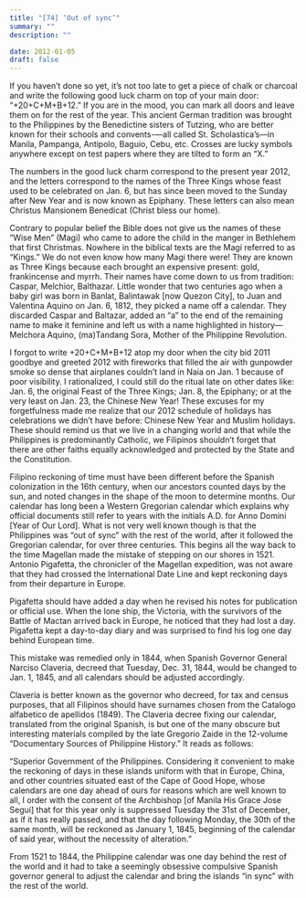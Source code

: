 ```yaml
---
title: "[74] ‘Out of sync’"
summary: ""
description: ""

date: 2012-01-05
draft: false
---
```


If you haven’t done so yet, it’s not too late to get a piece of chalk or charcoal and write the following good luck charm on top of your main door: “+20+C+M+B+12.” If you are in the mood, you can mark all doors and leave them on for the rest of the year. This ancient German tradition was brought to the Philippines by the Benedictine sisters of Tutzing, who are better known for their schools and convents-—all called St. Scholastica’s—in Manila, Pampanga, Antipolo, Baguio, Cebu, etc. Crosses are lucky symbols anywhere except on test papers where they are tilted to form an “X.”

The numbers in the good luck charm correspond to the present year 2012, and the letters correspond to the names of the Three Kings whose feast used to be celebrated on Jan. 6, but has since been moved to the Sunday after New Year and is now known as Epiphany. These letters can also mean Christus Mansionem Benedicat (Christ bless our home).

Contrary to popular belief the Bible does not give us the names of these “Wise Men” (Magi) who came to adore the child in the manger in Bethlehem that first Christmas. Nowhere in the biblical texts are the Magi referred to as “Kings.” We do not even know how many Magi there were! They are known as Three Kings because each brought an expensive present: gold, frankincense and myrrh. Their names have come down to us from tradition: Caspar, Melchior, Balthazar. Little wonder that two centuries ago when a baby girl was born in Banlat, Balintawak [now Quezon City], to Juan and Valentina Aquino on Jan. 6, 1812, they picked a name off a calendar. They discarded Caspar and Baltazar, added an “a” to the end of the remaining name to make it feminine and left us with a name highlighted in history—Melchora Aquino, (ma)Tandang Sora, Mother of the Philippine Revolution.

I forgot to write +20+C+M+B+12 atop my door when the city bid 2011 goodbye and greeted 2012 with fireworks that filled the air with gunpowder smoke so dense that airplanes couldn’t land in Naia on Jan. 1 because of poor visibility. I rationalized, I could still do the ritual late on other dates like: Jan. 6, the original Feast of the Three Kings; Jan. 8, the Epiphany; or at the very least on Jan. 23, the Chinese New Year! These excuses for my forgetfulness made me realize that our 2012 schedule of holidays has celebrations we didn’t have before: Chinese New Year and Muslim holidays. These should remind us that we live in a changing world and that while the Philippines is predominantly Catholic, we Filipinos shouldn’t forget that there are other faiths equally acknowledged and protected by the State and the Constitution.

Filipino reckoning of time must have been different before the Spanish colonization in the 16th century, when our ancestors counted days by the sun, and noted changes in the shape of the moon to determine months. Our calendar has long been a Western Gregorian calendar which explains why official documents still refer to years with the initials A.D. for Anno Domini [Year of Our Lord]. What is not very well known though is that the Philippines was “out of sync” with the rest of the world, after it followed the Gregorian calendar, for over three centuries. This begins all the way back to the time Magellan made the mistake of stepping on our shores in 1521. Antonio Pigafetta, the chronicler of the Magellan expedition, was not aware that they had crossed the International Date Line and kept reckoning days from their departure in Europe.

Pigafetta should have added a day when he revised his notes for publication or official use. When the lone ship, the Victoria, with the survivors of the Battle of Mactan arrived back in Europe, he noticed that they had lost a day. Pigafetta kept a day-to-day diary and was surprised to find his log one day behind European time.

This mistake was remedied only in 1844, when Spanish Governor General Narciso Claveria, decreed that Tuesday, Dec. 31, 1844, would be changed to Jan. 1, 1845, and all calendars should be adjusted accordingly.

Claveria is better known as the governor who decreed, for tax and census purposes, that all Filipinos should have surnames chosen from the Catalogo alfabetico de apellidos (1849). The Claveria decree fixing our calendar, translated from the original Spanish, is but one of the many obscure but interesting materials compiled by the late Gregorio Zaide in the 12-volume “Documentary Sources of Philippine History.” It reads as follows:

“Superior Government of the Philippines. Considering it convenient to make the reckoning of days in these islands uniform with that in Europe, China, and other countries situated east of the Cape of Good Hope, whose calendars are one day ahead of ours for reasons which are well known to all, I order with the consent of the Archbishop [of Manila His Grace Jose Segui] that for this year only is suppressed Tuesday the 31st of December, as if it has really passed, and that the day following Monday, the 30th of the same month, will be reckoned as January 1, 1845, beginning of the calendar of said year, without the necessity of alteration.”

From 1521 to 1844, the Philippine calendar was one day behind the rest of the world and it had to take a seemingly obsessive compulsive Spanish governor general to adjust the calendar and bring the islands “in sync” with the rest of the world.
